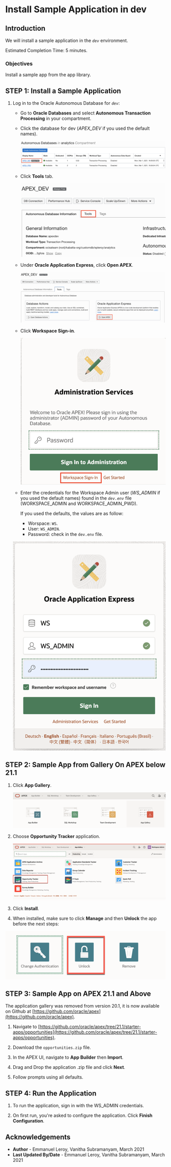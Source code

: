 # Install Sample Application in dev

## Introduction

We will install a sample application in the *`dev`* environment.

Estimated Completion Time: 5 minutes.

### Objectives

Install a sample app from the app library.

## **STEP 1:** Install a Sample Application

1. Log in to the Oracle Autonomous Database for *`dev`*:

    - Go to **Oracle Databases** and select **Autonomous Transaction Processing** in your compartment.
    - Click the database for dev (*APEX\_DEV* if you used the default names).

      ![](./images/db-list.png " ")

    - Click **Tools** tab.

      ![](./images/atp-tools.png " ")

    - Under **Oracle Application Express**, click **Open APEX**.

      ![](./images/open-apex.png " ")

    - Click **Workspace Sign-in**.

      ![](./images/ws_signin.png " ")

    - Enter the credentials for the Workspace Admin user (*WS\_ADMIN* if you used the default names) found in the *`dev.env`* file (WORKSPACE\_ADMIN and WORKSPACE\_ADMIN_PWD).

      If you used the defaults, the values are as follow:
      - Worspace: `WS`.
      - User: `WS_ADMIN`.
      - Password: check in the `dev.env` file.

    ![](./images/signin.png " ")

## **STEP 2:** Sample App from Gallery On APEX below 21.1

1. Click **App Gallery**.

    ![](./images/app-gallery.png " ")

2. Choose **Opportunity Tracker** application.

    ![](./images/opportunity-tracker.png " ")

3. Click **Install**.

4. When installed, make sure to click **Manage** and then **Unlock** the app before the next steps:

  ![](./images/unlock.png " ")

## **STEP 3:** Sample App on APEX 21.1 and Above

The application gallery was removed from version 20.1, it is now available on Github at [https://github.com/oracle/apex](https://github.com/oracle/apex).

1. Navigate to [https://github.com/oracle/apex/tree/21.1/starter-apps/opportunities](https://github.com/oracle/apex/tree/21.1/starter-apps/opportunities).

2. Download the `opportunities.zip` file.

3. In the APEX UI, navigate to **App Builder** then **Import**.

4. Drag and Drop the application .zip file and click **Next**.

5. Follow prompts using all defaults.

## **STEP 4:** Run the Application

1. To run the application, sign in with the WS\_ADMIN credentials.

2. On first run, you're asked to configure the application. Click **Finish Configuration**.


## Acknowledgements

 - **Author** - Emmanuel Leroy, Vanitha Subramanyam, March 2021
 - **Last Updated By/Date** - Emmanuel Leroy, Vanitha Subramanyam, March 2021
